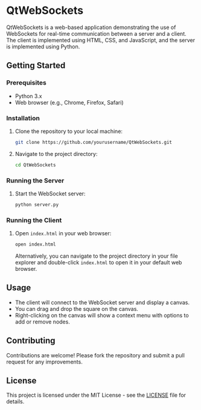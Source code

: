 # QtWebSockets

QtWebSockets is a web-based application demonstrating the use of WebSockets for real-time communication between a server and a client. The client is implemented using HTML, CSS, and JavaScript, and the server is implemented using Python.

## Getting Started

### Prerequisites

- Python 3.x
- Web browser (e.g., Chrome, Firefox, Safari)

### Installation

1. Clone the repository to your local machine:
    ```sh
    git clone https://github.com/yourusername/QtWebSockets.git
    ```

2. Navigate to the project directory:
    ```sh
    cd QtWebSockets
    ```

### Running the Server

1. Start the WebSocket server:
    ```sh
    python server.py
    ```

### Running the Client

1. Open `index.html` in your web browser:
    ```sh
    open index.html
    ```

   Alternatively, you can navigate to the project directory in your file explorer and double-click `index.html` to open it in your default web browser.

## Usage

- The client will connect to the WebSocket server and display a canvas.
- You can drag and drop the square on the canvas.
- Right-clicking on the canvas will show a context menu with options to add or remove nodes.

## Contributing

Contributions are welcome! Please fork the repository and submit a pull request for any improvements.

## License

This project is licensed under the MIT License - see the [LICENSE](LICENSE) file for details.

